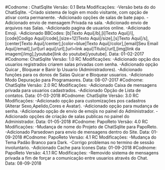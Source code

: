 #Codnome : ChatSqlite 
Versão: 0.1 Beta
Modificações: -Versão beta do do ChatSqlite. -Criado sistema de login em modo visitante, com opção de ativar conta permanente. -Adicionado opções de salas de bate papo. -Adicionado envio de mensagem Privada na sala. -Adicionado envio de arquivos nas Salas. -Adicionado pagina de usuarios online. -Adicionado Emoji. -Adicionado BBCodes: [b]Texto Aqui[/b],[i]Texto Aqui[/i],[code]Codigo Aqui[/code],[size=12]Texto Aqui[/size],[s]Texto Aqui[/s],[center]Texto Aqui[/center],[color=blue]Texto Aqui[/color],[email]Seu Email Aqui[/email],[url]url aqui[/url],[url=link aqui]Titulo[/url],[img]link da imagem[/img],[youtube]link do youtube[/youtube].
Data: 01-02-2017
#Codnome: ChatSqlite 
Versão: 1.0 RC
Modificações: -Adicionado opção dos usuarios registrados criarem salas privadas com senha. -Adicionado opção Quicar , Bloquear e Banir Ip Usuario (Administradores). -Adicionado funções para os donos de Salas Quicar e Bloquear usuarios. -Adicionado Modo Depuração para Programaores.
Data: 08-07-2017
#Codnome: ChatSqlite 
Versão: 2.0 RC
Modificações: -Adicionado Caixa de mensagens privada para usuarios cadastrados. -Adicionado Opção de Lista de contatos.
Data: 01-03-2018
#Codnome: ChatSqlite 
Versão: 3.0 RC
Modificações: -Adicionado opção para customizações pos cadastros (Alterar Sexo,Apelido,Cores e Avatar). -Adicionado opção para mudança de senha. -Adicionado opção de envio de emojis no painel do Administrador. -Adicionado opções de criação de salas publicas no painel do Administrador.
Data: 01-05-2018
#Codnome: PapoReto 
Versão: 4.0 RC
Modificações: -Mudança de nome do Projeto de ChatSqlite para PapoReto. -Adicionado Parsedown para envio de mensagens dentro do Site.
Data: 01-09-2018
#Codnome: PapoReto 
Versão: 4.1 RC
Modificações: -Mudança do Tema Padão Branco para Dark. -Corrigo problemas no termino de sessão involuntario. -Adicionado Cache para Icones 
Data: 01-09-2018
#Codnome: PapoReto 
Versão: 4.1.1 RC
Modificações: -Removido sistema de mensagens privada a fim de forçar a comunicação entre usuarios através do Chat.
Data: 08-09-2018

